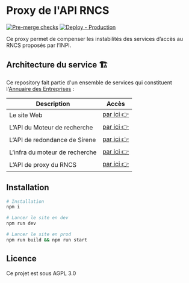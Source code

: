 # Proxy de l'API RNCS

[![Pre-merge checks](https://github.com/etalab/rncs-api-proxy/actions/workflows/pre-merge.yml/badge.svg)](https://github.com/etalab/rncs-api-proxy/actions/workflows/pre-merge.yml)
[![Deploy - Production](https://github.com/etalab/rncs-api-proxy/actions/workflows/deploy.yml/badge.svg)](https://github.com/etalab/rncs-api-proxy/actions/workflows/deploy.yml)

Ce proxy permet de compenser les instabilités des services d’accès au RNCS proposés par l’INPI.

## Architecture du service 🏗

Ce repository fait partie d'un ensemble de services qui constituent l'[Annuaire des Entreprises](https://annuaire-entreprises.data.gouv.fr) :

| Description                    | Accès                                                                     |
| ------------------------------ | ------------------------------------------------------------------------- |
| Le site Web                    | [par ici 👉](https://github.com/etalab/annuaire-entreprises-site)         |
| L’API du Moteur de recherche   | [par ici 👉](https://github.com/etalab/annuaire-entreprises-search-api)   |
| L‘API de redondance de Sirene  | [par ici 👉](https://github.com/etalab/annuaire-entreprises-sirene-api)   |
| L‘infra du moteur de recherche | [par ici 👉](https://github.com/etalab/annuaire-entreprises-search-infra) |
| L’API de proxy du RNCS         | [par ici 👉](https://github.com/etalab/rncs-api-proxy)                    |

## Installation

```bash
# Installation
npm i

# Lancer le site en dev
npm run dev

# Lancer le site en prod
npm run build && npm run start

```

## Licence

Ce projet est sous AGPL 3.0
